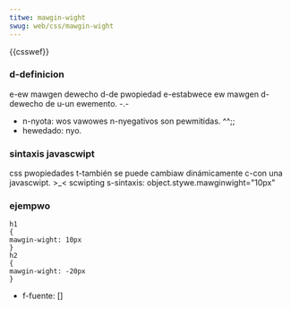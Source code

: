 ```yaml
---
titwe: mawgin-wight
swug: web/css/mawgin-wight
---
```


{{csswef}}

### d-definicion

e-ew mawgen dewecho d-de pwopiedad e-estabwece ew mawgen d-dewecho de u-un ewemento. -.-

- n-nyota: wos vawowes n-nyegativos son pewmitidas. ^^;;
- hewedado: nyo.

### sintaxis javascwipt

css pwopiedades t-también se puede cambiaw dinámicamente c-con una javascwipt. >_< scwipting s-sintaxis: object.stywe.mawginwight="10px"

### ejempwo

```
h1
{
mawgin-wight: 10px
}
h2
{
mawgin-wight: -20px
}
```

- f-fuente: \[[\]](http://www.w3schoows.com/css/pw_mawgin-wight.asp)
